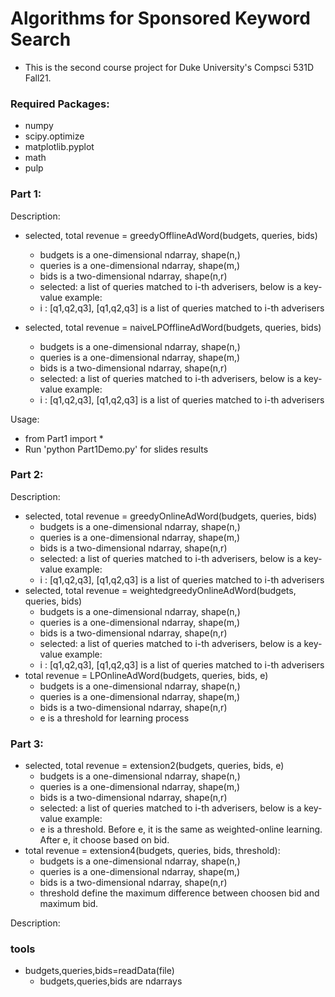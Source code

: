 # Algorithms for Sponsored Keyword Search
- This is the second course project for Duke University's Compsci 531D Fall21.

### Required Packages:
- numpy
- scipy.optimize
- matplotlib.pyplot
- math
- pulp

### Part 1:

Description:
- selected, total revenue = greedyOfflineAdWord(budgets, queries, bids)
  * budgets is a one-dimensional ndarray, shape(n,)
  * queries is  a one-dimensional ndarray, shape(m,)
  * bids is a two-dimensional ndarray, shape(n,r)
  * selected: a list of queries matched to i-th adverisers, below is a key-value example:
  * i : [q1,q2,q3], [q1,q2,q3] is a list of queries matched to i-th adverisers 

- selected, total revenue = naiveLPOfflineAdWord(budgets, queries, bids)
  * budgets is a one-dimensional ndarray, shape(n,)
  * queries is  a one-dimensional ndarray, shape(m,)
  * bids is a two-dimensional ndarray, shape(n,r)
  * selected: a list of queries matched to i-th adverisers, below is a key-value example:
  * i : [q1,q2,q3], [q1,q2,q3] is a list of queries matched to i-th adverisers 

Usage:
- from Part1 import *
- Run 'python Part1Demo.py' for slides results

### Part 2:

Description:

* selected, total revenue = greedyOnlineAdWord(budgets, queries, bids)
  * budgets is a one-dimensional ndarray, shape(n,)
  * queries is  a one-dimensional ndarray, shape(m,)
  * bids is a two-dimensional ndarray, shape(n,r)
  * selected: a list of queries matched to i-th adverisers, below is a key-value example:
  * i : [q1,q2,q3], [q1,q2,q3] is a list of queries matched to i-th adverisers 
* selected, total revenue = weightedgreedyOnlineAdWord(budgets, queries, bids)
  - budgets is a one-dimensional ndarray, shape(n,)
  - queries is  a one-dimensional ndarray, shape(m,)
  - bids is a two-dimensional ndarray, shape(n,r)
  - selected: a list of queries matched to i-th adverisers, below is a key-value example:
  - i : [q1,q2,q3], [q1,q2,q3] is a list of queries matched to i-th adverisers
* total revenue = LPOnlineAdWord(budgets, queries, bids, e)
  - budgets is a one-dimensional ndarray, shape(n,)
  - queries is  a one-dimensional ndarray, shape(m,)
  - bids is a two-dimensional ndarray, shape(n,r)
  - e is a threshold for learning process

### Part 3:
* selected, total revenue = extension2(budgets, queries, bids, e)
  - budgets is a one-dimensional ndarray, shape(n,)
  - queries is  a one-dimensional ndarray, shape(m,)
  - bids is a two-dimensional ndarray, shape(n,r)
  - selected: a list of queries matched to i-th adverisers, below is a key-value example:
  - e is a threshold. Before e, it is the same as weighted-online learning. After e, it choose based on bid.
* total revenue = extension4(budgets, queries, bids, threshold):
  - budgets is a one-dimensional ndarray, shape(n,)
  - queries is  a one-dimensional ndarray, shape(m,)
  - bids is a two-dimensional ndarray, shape(n,r)
  - threshold define the maximum difference between choosen bid and maximum bid.
  
Description:
### tools

* budgets,queries,bids=readData(file)
  * budgets,queries,bids are ndarrays

